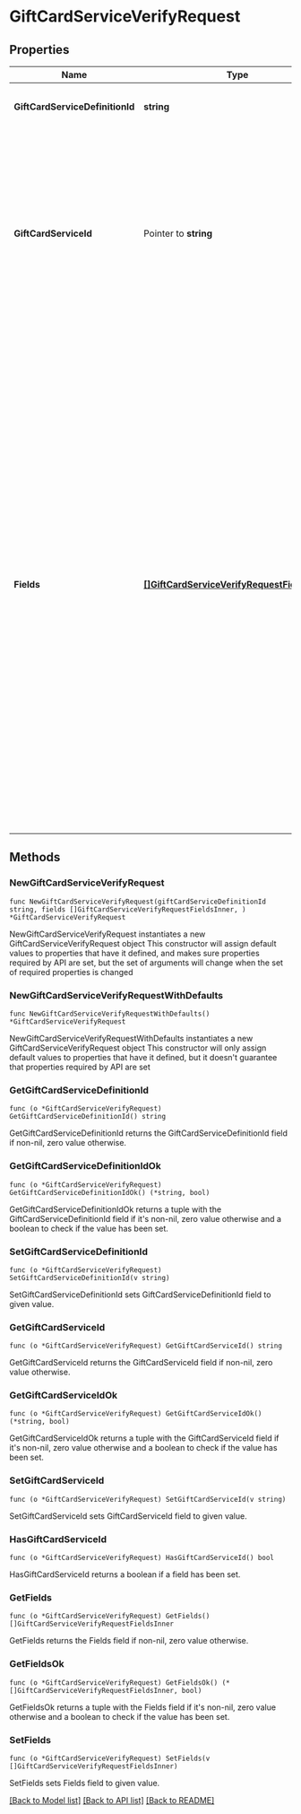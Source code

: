 # GiftCardServiceVerifyRequest

## Properties

Name | Type | Description | Notes
------------ | ------------- | ------------- | -------------
**GiftCardServiceDefinitionId** | **string** | The ID of the gift card service to use. | 
**GiftCardServiceId** | Pointer to **string** | The ID of the gift card service. Required if sending a partial set of credentials in the &#x60;fields&#x60; property. This will merge the provided fields with those already on the service. | [optional] 
**Fields** | [**[]GiftCardServiceVerifyRequestFieldsInner**](GiftCardServiceVerifyRequestFieldsInner.md) | A list of fields where each field is a key-value pair that represents a defined field in the definition of the service. You are not required to send the full list of fields if the credentials for the service are already stored. For example, if your credentials for &#x60;qwikcilver-gift-card&#x60; are stored and you only provide a &#x60;secret_key&#x60; in the request, it will override the stored &#x60;secret_key&#x60; and verify the resulting set of credentials against the service. | 

## Methods

### NewGiftCardServiceVerifyRequest

`func NewGiftCardServiceVerifyRequest(giftCardServiceDefinitionId string, fields []GiftCardServiceVerifyRequestFieldsInner, ) *GiftCardServiceVerifyRequest`

NewGiftCardServiceVerifyRequest instantiates a new GiftCardServiceVerifyRequest object
This constructor will assign default values to properties that have it defined,
and makes sure properties required by API are set, but the set of arguments
will change when the set of required properties is changed

### NewGiftCardServiceVerifyRequestWithDefaults

`func NewGiftCardServiceVerifyRequestWithDefaults() *GiftCardServiceVerifyRequest`

NewGiftCardServiceVerifyRequestWithDefaults instantiates a new GiftCardServiceVerifyRequest object
This constructor will only assign default values to properties that have it defined,
but it doesn't guarantee that properties required by API are set

### GetGiftCardServiceDefinitionId

`func (o *GiftCardServiceVerifyRequest) GetGiftCardServiceDefinitionId() string`

GetGiftCardServiceDefinitionId returns the GiftCardServiceDefinitionId field if non-nil, zero value otherwise.

### GetGiftCardServiceDefinitionIdOk

`func (o *GiftCardServiceVerifyRequest) GetGiftCardServiceDefinitionIdOk() (*string, bool)`

GetGiftCardServiceDefinitionIdOk returns a tuple with the GiftCardServiceDefinitionId field if it's non-nil, zero value otherwise
and a boolean to check if the value has been set.

### SetGiftCardServiceDefinitionId

`func (o *GiftCardServiceVerifyRequest) SetGiftCardServiceDefinitionId(v string)`

SetGiftCardServiceDefinitionId sets GiftCardServiceDefinitionId field to given value.


### GetGiftCardServiceId

`func (o *GiftCardServiceVerifyRequest) GetGiftCardServiceId() string`

GetGiftCardServiceId returns the GiftCardServiceId field if non-nil, zero value otherwise.

### GetGiftCardServiceIdOk

`func (o *GiftCardServiceVerifyRequest) GetGiftCardServiceIdOk() (*string, bool)`

GetGiftCardServiceIdOk returns a tuple with the GiftCardServiceId field if it's non-nil, zero value otherwise
and a boolean to check if the value has been set.

### SetGiftCardServiceId

`func (o *GiftCardServiceVerifyRequest) SetGiftCardServiceId(v string)`

SetGiftCardServiceId sets GiftCardServiceId field to given value.

### HasGiftCardServiceId

`func (o *GiftCardServiceVerifyRequest) HasGiftCardServiceId() bool`

HasGiftCardServiceId returns a boolean if a field has been set.

### GetFields

`func (o *GiftCardServiceVerifyRequest) GetFields() []GiftCardServiceVerifyRequestFieldsInner`

GetFields returns the Fields field if non-nil, zero value otherwise.

### GetFieldsOk

`func (o *GiftCardServiceVerifyRequest) GetFieldsOk() (*[]GiftCardServiceVerifyRequestFieldsInner, bool)`

GetFieldsOk returns a tuple with the Fields field if it's non-nil, zero value otherwise
and a boolean to check if the value has been set.

### SetFields

`func (o *GiftCardServiceVerifyRequest) SetFields(v []GiftCardServiceVerifyRequestFieldsInner)`

SetFields sets Fields field to given value.



[[Back to Model list]](../README.md#documentation-for-models) [[Back to API list]](../README.md#documentation-for-api-endpoints) [[Back to README]](../README.md)


